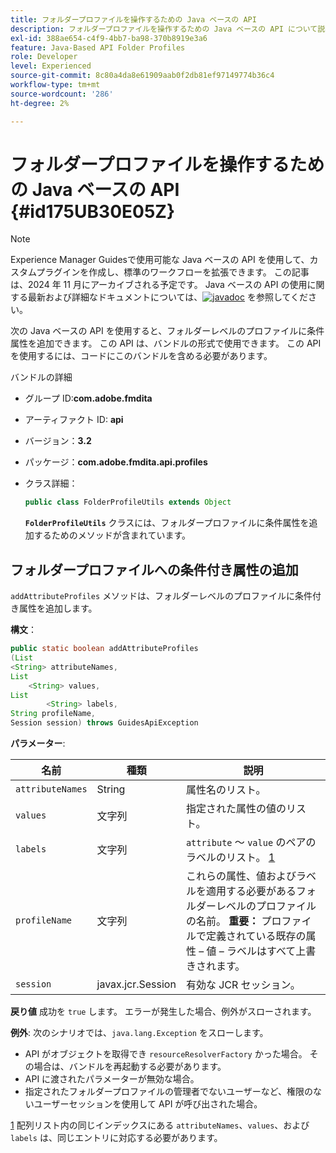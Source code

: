 ```yaml
---
title: フォルダープロファイルを操作するための Java ベースの API
description: フォルダープロファイルを操作するための Java ベースの API について説明します
exl-id: 388ae654-c4f9-4bb7-ba98-370b8919e3a6
feature: Java-Based API Folder Profiles
role: Developer
level: Experienced
source-git-commit: 8c80a4da8e61909aab0f2db81ef97149774b36c4
workflow-type: tm+mt
source-wordcount: '286'
ht-degree: 2%

---
```


# フォルダープロファイルを操作するための Java ベースの API {#id175UB30E05Z}

>[!NOTE]
>
> Experience Manager Guidesで使用可能な Java ベースの API を使用して、カスタムプラグインを作成し、標準のワークフローを拡張できます。 この記事は、2024 年 11 月にアーカイブされる予定です。
> Java ベースの API の使用に関する最新および詳細なドキュメントについては、[![javadoc](https://javadoc.io/badge2/com.adobe.aem/aem-guides-sdk-api/javadoc.svg)](https://javadoc.io/doc/com.adobe.aem/aem-guides-sdk-api) を参照してください。




次の Java ベースの API を使用すると、フォルダーレベルのプロファイルに条件属性を追加できます。 この API は、バンドルの形式で使用できます。 この API を使用するには、コードにこのバンドルを含める必要があります。

バンドルの詳細

- グループ ID:**com.adobe.fmdita**

- アーティファクト ID: **api**

- バージョン：**3.2**

- パッケージ：**com.adobe.fmdita.api.profiles**

- クラス詳細：

  ```JAVA
  public class FolderProfileUtils extends Object
  ```

  **`FolderProfileUtils`** クラスには、フォルダープロファイルに条件属性を追加するためのメソッドが含まれています。


## フォルダープロファイルへの条件付き属性の追加

``addAttributeProfiles`` メソッドは、フォルダーレベルのプロファイルに条件付き属性を追加します。

**構文**：

```JAVA
public static boolean addAttributeProfiles
(List
<String> attributeNames, 
List
    <String> values, 
List
        <String> labels,
String profileName, 
Session session) throws GuidesApiException
```

**パラメーター**:

| 名前 | 種類 | 説明 |
|----|----|-----------|
| ``attributeNames`` | String | 属性名のリスト。 |
| ``values`` | 文字列 | 指定された属性の値のリスト。 |
| `labels` | 文字列 | `attribute` ～ `value` のペアのラベルのリスト。 [1](#fntarg_1) |
| `profileName` | 文字列 | これらの属性、値およびラベルを適用する必要があるフォルダーレベルのプロファイルの名前。 **重要：** プロファイルで定義されている既存の属性 – 値 – ラベルはすべて上書きされます。 |
| `session` | javax.jcr.Session | 有効な JCR セッション。 |

**戻り値**
成功を `true` します。 エラーが発生した場合、例外がスローされます。

**例外**:
次のシナリオでは、``java.lang.Exception`` をスローします。

- API がオブジェクトを取得でき `resourceResolverFactory` かった場合。 その場合は、バンドルを再起動する必要があります。
- API に渡されたパラメーターが無効な場合。
- 指定されたフォルダープロファイルの管理者でないユーザーなど、権限のないユーザーセッションを使用して API が呼び出された場合。

[1](#fnsrc_1) 配列リスト内の同じインデックスにある `attributeNames`、`values`、および `labels` は、同じエントリに対応する必要があります。
